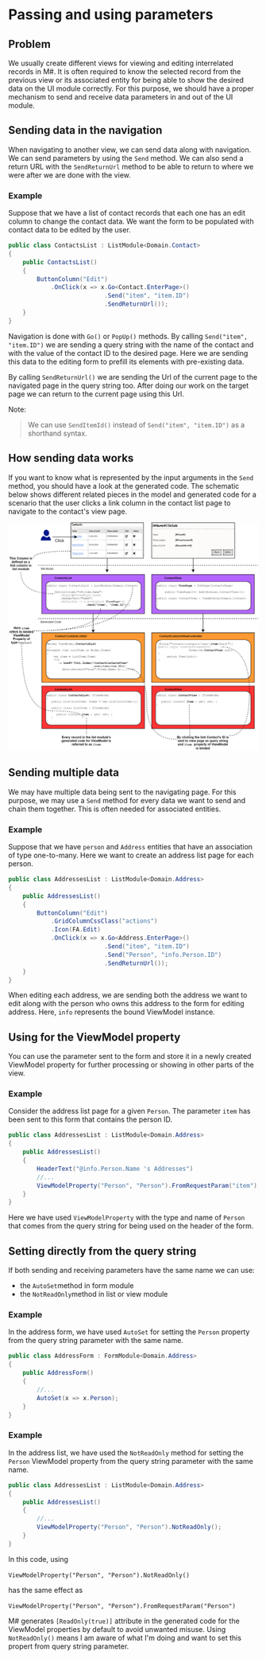 # Passing and using parameters

## Problem

We usually create different views for viewing and editing interrelated records in M#. It is often required to know the selected record from the previous view or its associated entity for being able to show the desired data on the UI module correctly. For this purpose, we should have a proper mechanism to send and receive data parameters in and out of the UI module.

## Sending data in the navigation
When navigating to another view, we can send data along with navigation. We can send parameters by using the `Send` method. We can also send a return URL with the `SendReturnUrl` method to be able to return to where we were after we are done with the view.

### Example
Suppose that we have a list of contact records that each one has an edit column to change the contact data. We want the form to be populated with contact data to be edited by the user.

```csharp
public class ContactsList : ListModule<Domain.Contact>
{
    public ContactsList()
    {
        ButtonColumn("Edit")
            .OnClick(x => x.Go<Contact.EnterPage>()
                           .Send("item", "item.ID")
                           .SendReturnUrl());
    }
}
```
Navigation is done with `Go()` or `PopUp()` methods. By calling `Send("item", "item.ID")` we are sending a query string with the name of the contact and with the value of the contact ID to the desired page. Here we are sending this data to the editing form to prefill its elements with pre-existing data.

By calling `SendReturnUrl()` we are sending the Url of the current page to the navigated page in the query string too. After doing our work on the target page we can return to the current page using this Url.

Note:

> We can use `SendItemId()` instead of `Send("item", "item.ID")` as a shorthand syntax.

## How sending data works
If you want to know what is represented by the input arguments in the `Send` method, you should have a look at the generated code. The schematic below shows different related pieces in the model and generated code for a scenario that the user clicks a link column in the contact list page to navigate to the contact's view page.

![Passing and using parameters](images/PassingAndUsingParameters.png)

## Sending multiple data
We may have multiple data being sent to the navigating page. For this purpose, we may use a `Send` method for every data we want to send and chain them together. This is often needed for associated entities.

### Example
Suppose that we have `person` and `Address` entities that have an association of type one-to-many. Here we want to create an address list page for each person.

```csharp
public class AddressesList : ListModule<Domain.Address>
{
    public AddressesList()
    {
        ButtonColumn("Edit")
            .GridColumnCssClass("actions")
            .Icon(FA.Edit)
            .OnClick(x => x.Go<Address.EnterPage>()
                           .Send("item", "item.ID")
                           .Send("Person", "info.Person.ID")
                           .SendReturnUrl());
    }
}
```

When editing each address, we are sending both the address we want to edit along with the person who owns this address to the form for editing address. Here, `info` represents the bound ViewModel instance.

## Using for the ViewModel property
You can use the parameter sent to the form and store it in a newly created ViewModel property for further processing or showing in other parts of the view.

### Example
Consider the address list page for a given `Person`. The parameter `item` has been sent to this form that contains the person ID.
```csharp
public class AddressesList : ListModule<Domain.Address>
{
    public AddressesList()
    {
        HeaderText("@info.Person.Name 's Addresses")
        //...
        ViewModelProperty("Person", "Person").FromRequestParam("item");
    }
}
```
Here we have used `ViewModelProperty` with the type and name of `Person` that comes from the query string for being used on the header of the form.

## Setting directly from the query string
If both sending and receiving parameters have the same name we can use:
-  the `AutoSet`method in form module
-  the `NotReadOnly`method in list or view module

### Example
In the address form, we have used `AutoSet` for setting the `Person` property from the query string parameter with the same name.

```csharp
public class AddressForm : FormModule<Domain.Address>
{
    public AddressForm()
    {
        //...
        AutoSet(x => x.Person);
    }
}
```

### Example
In the address list, we have used the `NotReadOnly` method for setting the `Person` ViewModel property from the query string parameter with the same name.

```csharp
public class AddressesList : ListModule<Domain.Address>
{
    public AddressesList()
    {
        //...
        ViewModelProperty("Person", "Person").NotReadOnly();
    }
}
```
In this code, using 

`ViewModelProperty("Person", "Person").NotReadOnly()` 

has the same effect as 

`ViewModelProperty("Person", "Person").FromRequestParam("Person")`

M# generates `[ReadOnly(true)]` attribute in the generated code for the ViewModel properties by default to avoid unwanted misuse. Using `NotReadOnly()` means I am aware of what I'm doing and want to set this propert from query string parameter.